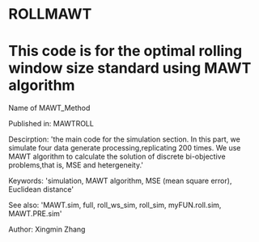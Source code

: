 # ROLLMAWT
# This code is for the optimal rolling window size standard using MAWT algorithm
Name of MAWT_Method

Published in: MAWTROLL

Descirption: 'the main code for the simulation section. In this part, we simulate four data
generate processing,replicating 200 times. We use MAWT algorithm to calculate the solution of
discrete bi-objective problems,that is, MSE and hetergeneity.'


Keywords: 'simulation, MAWT algorithm, MSE (mean square error), Euclidean distance'

See also: 'MAWT.sim, full, roll_ws_sim, roll_sim, myFUN.roll.sim, MAWT.PRE.sim'

Author: Xingmin Zhang
